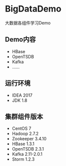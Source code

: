 # BigDataDemo
大数据各组件学习Demo

## Demo内容

* HBase
* OpenTSDB
* Kafka
* ……

## 运行环境

* IDEA 2017
* JDK 1.8

## 集群组件版本

* CentOS 7
* Hadoop 2.7.2
* Zookeeper 3.4.10
* HBase 1.3.1
* OpenTSDB 2.3.1
* Kafka 2.11-2.0.1
* Storm 1.2.3